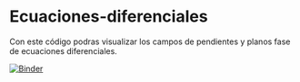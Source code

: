 # Ecuaciones-diferenciales

Con este código podras visualizar los campos de pendientes y planos fase de ecuaciones diferenciales.

[![Binder](https://mybinder.org/badge_logo.svg)](https://mybinder.org/v2/gh/Coyxz/Ecuaciones-diferenciales/main?urlpath=%2Fdoc%2Ftree%2FCampos+de+pendientes+y+planos+fase.ipynb)
